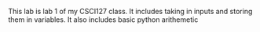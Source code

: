 This lab is lab 1 of my CSCI127 class. It includes taking in inputs and storing them in variables. It also includes basic python arithemetic
